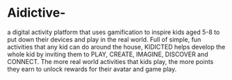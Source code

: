 # Aidictive-
a digital activity platform that uses gamification to inspire kids aged 5-8 to put down their devices and play in the real world. Full of simple, fun activities that any kid can do around the house, KIDICTED helps develop the whole kid by inviting them to PLAY, CREATE, IMAGINE, DISCOVER and CONNECT. The more real world activities that kids play, the more points they earn to unlock rewards for their avatar and game play.
